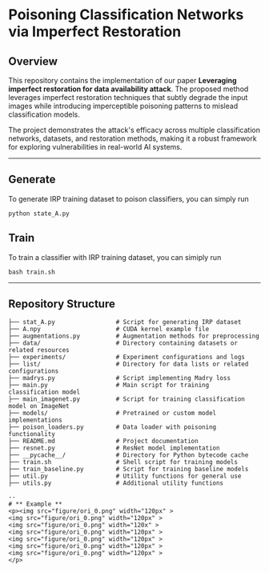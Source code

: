 # **Poisoning Classification Networks via Imperfect Restoration**



## **Overview**
This repository contains the implementation of our paper **Leveraging imperfect restoration for data availability attack**. The proposed method leverages imperfect restoration techniques that subtly degrade the input images while introducing imperceptible poisoning patterns to mislead classification models.

The project demonstrates the attack's efficacy across multiple classification networks, datasets, and restoration methods, making it a robust framework for exploring vulnerabilities in real-world AI systems.

---

## **Generate**
To generate IRP training dataset to poison classifiers, you can simply run
```
python state_A.py
```

## **Train**
To train a classifier with IRP training dataset, you can simiply run
```
bash train.sh
```

---

## **Repository Structure**
```plaintext
├── stat_A.py                 # Script for generating IRP dataset
├── A.npy                     # CUDA kernel example file
├── augmentations.py          # Augmentation methods for preprocessing
├── data/                     # Directory containing datasets or related resources
├── experiments/              # Experiment configurations and logs
├── list/                     # Directory for data lists or related configurations
├── madrys.py                 # Script implementing Madry loss
├── main.py                   # Main script for training classification model
├── main_imagenet.py          # Script for training classification model on ImageNet
├── models/                   # Pretrained or custom model implementations
├── poison_loaders.py         # Data loader with poisoning functionality
├── README.md                 # Project documentation
├── resnet.py                 # ResNet model implementation
├── __pycache__/              # Directory for Python bytecode cache
├── train.sh                  # Shell script for training models
├── train_baseline.py         # Script for training baseline models
├── util.py                   # Utility functions for general use
├── utils.py                  # Additional utility functions

--
# ** Example **
<p><img src="figure/ori_0.png" width="120px" >
<img src="figure/ori_0.png" width="120px" >
<img src="figure/ori_0.png" width="120x" >
<img src="figure/ori_0.png" width="120px" >
<img src="figure/ori_0.png" width="120px" >
<img src="figure/ori_0.png" width="120px" >
<img src="figure/ori_0.png" width="120px" >
</p>
